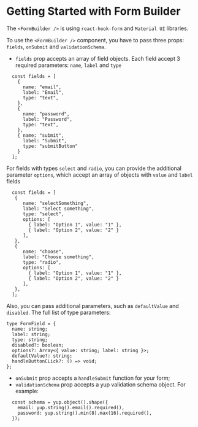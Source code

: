 # Getting Started with Form Builder
The `<FormBuilder />` is using `react-hook-form` and `Material UI` libraries.

To use the `<FormBuilder />` component, you have to pass three props: `fields`, `onSubmit` and `validationSchema`. 


- `fields` prop accepts an array of field objects. Each field accept 3 required parameters: `name`, `label` and `type`
```
  const fields = [
    {
      name: "email",
      label: "Email",
      type: "text",
    },
    {
      name: "password",
      label: "Password",
      type: "text",
    },
    { name: "submit", 
      label: "Submit", 
      type: "submitButton" 
    }
  ];
```
For fields with types `select` and `radio`, you can provide the additional parameter `options`, which accept an array of objects with `value` and `label` fields
```
  const fields = [
   {
      name: "selectSomething",
      label: "Select something",
      type: "select",
      options: [
        { label: "Option 1", value: "1" },
        { label: "Option 2", value: "2" }
      ],
   },
   {
      name: "choose",
      label: "Choose something",
      type: "radio",
      options: [
        { label: "Option 1", value: "1" },
        { label: "Option 2", value: "2" }
      ],
   },
  ];
```
Also, you can pass additional parameters, such as `defaultValue` and `disabled`.
The full list of type parameters:
```
type FormField = {
  name: string;
  label: string;
  type: string;
  disabled?: boolean;
  options?: Array<{ value: string; label: string }>;
  defaultValue?: string;
  handleButtonCLick?: () => void;
};
```

- `onSubmit` prop accepts a `handleSubmit` function for your form;
- `validationSchema` prop accepts a yup validation schema object. For example:
```
  const schema = yup.object().shape({
    email: yup.string().email().required(),
    password: yup.string().min(8).max(16).required(),
  });
```
